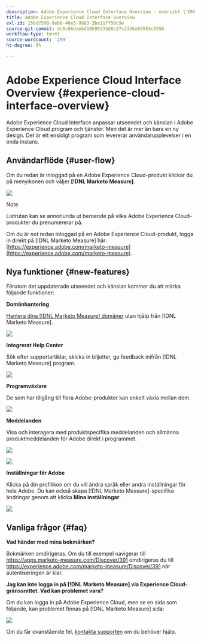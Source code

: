 ```yaml
---
description: Adobe Experience Cloud Interface Overview - översikt [!DNL Marketo Measure] - Produktdokumentation
title: Adobe Experience Cloud Interface Overview
exl-id: 15bd7590-8eb0-46e5-9883-3be11ff58c9e
source-git-commit: dc6c66daebd10b95333d8c27c2326a95555c555b
workflow-type: tm+mt
source-wordcount: '299'
ht-degree: 0%

---
```


# Adobe Experience Cloud Interface Overview {#experience-cloud-interface-overview}

Adobe Experience Cloud Interface anpassar utseendet och känslan i Adobe Experience Cloud program och tjänster. Men det är mer än bara en ny design. Det är ett ensidigt program som levererar användarupplevelser i en enda instans.

## Användarflöde {#user-flow}

Om du redan är inloggad på en Adobe Experience Cloud-produkt klickar du på menyikonen och väljer **[!DNL Marketo Measure]**.

![](assets/unified-shell-overview-4.png)

>[!NOTE]
>
>Listrutan kan se annorlunda ut beroende på vilka Adobe Experience Cloud-produkter du prenumererar på.

Om du är _not_ redan inloggad på en Adobe Experience Cloud-produkt, logga in direkt på [!DNL Marketo Measure] här: [https://experience.adobe.com/marketo-measure](https://experience.adobe.com/marketo-measure).

## Nya funktioner {#new-features}

Förutom det uppdaterade utseendet och känslan kommer du att märka följande funktioner:

**Domänhantering**

[Hantera dina [!DNL Marketo Measure] domäner](/help/marketo-measure-and-adobe/domain-management.md) utan hjälp från [!DNL Marketo Measure].

![](assets/unified-shell-overview-5.png)

**Integrerat Help Center**

Sök efter supportartiklar, skicka in biljetter, ge feedback inifrån [!DNL Marketo Measure] program.

![](assets/unified-shell-overview-6.png)

**Programväxlare**

De som har tillgång till flera Adobe-produkter kan enkelt växla mellan dem.

![](assets/unified-shell-overview-7.png)

**Meddelanden**

Visa och interagera med produktspecifika meddelanden och allmänna produktmeddelanden för Adobe direkt i programmet.

![](assets/unified-shell-overview-8.png)

![](assets/unified-shell-overview-9.png)

**Inställningar för Adobe**

Klicka på din profilikon om du vill ändra språk eller andra inställningar för hela Adobe. Du kan också skapa [!DNL Marketo Measure]-specifika ändringar genom att klicka **Mina inställningar**.

![](assets/unified-shell-overview-10.png)

## Vanliga frågor {#faq}

**Vad händer med mina bokmärken?**

Bokmärken omdirigeras. Om du till exempel navigerar till https://apps.marketo-measure.com/Discover/391 omdirigeras du till https://experience.adobe.com/marketo-measure/Discover/391 när autentiseringen är klar.

**Jag kan inte logga in på [!DNL Marketo Measure] via Experience Cloud-gränssnittet. Vad kan problemet vara?**

Om du kan logga in på Adobe Experience Cloud, men se en sida som följande, kan problemet finnas på [!DNL Marketo Measure] sida:

![](assets/unified-shell-overview-11.png)

Om du får ovanstående fel, [kontakta supporten](https://nation.marketo.com/t5/support/ct-p/Support) om du behöver hjälp.
